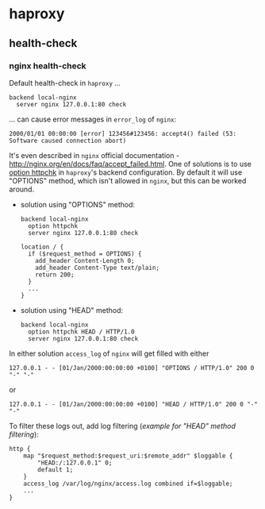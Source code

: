 # haproxy

## health-check

### nginx health-check

Default health-check in `haproxy` ...

```
backend local-nginx
  server nginx 127.0.0.1:80 check
```

... can cause error messages in `error_log` of `nginx`:

```
2000/01/01 00:00:00 [error] 123456#123456: accept4() failed (53: Software caused connection abort)
```

It's even described in `nginx` official documentation - http://nginx.org/en/docs/faq/accept_failed.html.
One of solutions is to use [option httpchk](http://cbonte.github.io/haproxy-dconv/1.7/configuration.html#4-option%20httpchk) in `haproxy`'s backend configuration.
By default it will use "OPTIONS" method, which isn't allowed in `nginx`, but this can be worked around.

* solution using "OPTIONS" method:  
   ```
   backend local-nginx
     option httpchk
     server nginx 127.0.0.1:80 check
   ```
   
   ```
   location / {
     if ($request_method = OPTIONS) {
       add_header Content-Length 0;
       add_header Content-Type text/plain;
       return 200;
     }
     ...
   }
   ```

* solution using "HEAD" method:

    ```
    backend local-nginx
      option httpchk HEAD / HTTP/1.0
      server nginx 127.0.0.1:80 check
    ```

In either solution `access_log` of `nginx` will get filled with either
```
127.0.0.1 - - [01/Jan/2000:00:00:00 +0100] "OPTIONS / HTTP/1.0" 200 0 "-" "-"
```

or

```
127.0.0.1 - - [01/Jan/2000:00:00:00 +0100] "HEAD / HTTP/1.0" 200 0 "-" "-"
```

To filter these logs out, add log filtering (_example for "HEAD" method filtering_):
```
http {
    map "$request_method:$request_uri:$remote_addr" $loggable {
        "HEAD:/:127.0.0.1" 0;
        default 1;
    }
    access_log /var/log/nginx/access.log combined if=$loggable;
    ...
}
```
